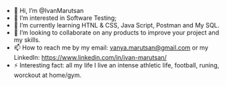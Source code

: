 - 👋 Hi, I’m @IvanMarutsan
- 👀 I’m interested in Software Testing;
- 🌱 I’m currently learning HTNL & CSS, Java Script, Postman and My SQL.
- 💞️ I’m looking to collaborate on any products to improve your project and my skills.
- 📫 How to reach me by my email: vanya.marutsan@gmail.com or my LinkedIn: https://www.linkedin.com/in/ivan-marutsan/
- ⚡ Interesting fact: all my life I live an intense athletic life, football, runing, worckout at home/gym.

<!---
IvanMarutsan/IvanMarutsan is a ✨ special ✨ repository because its `README.md` (this file) appears on your GitHub profile.
You can click the Preview link to take a look at your changes.
--->

